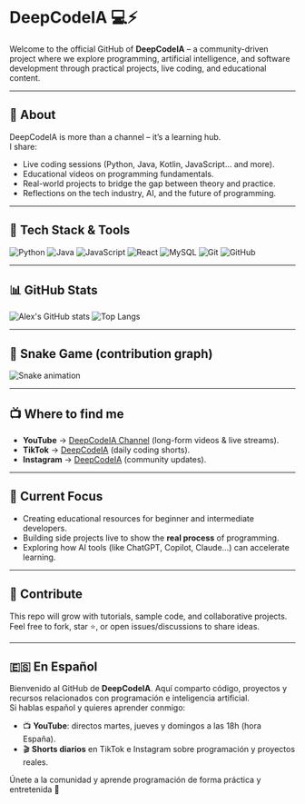 # DeepCodeIA 💻⚡

Welcome to the official GitHub of **DeepCodeIA** – a community-driven project where we explore programming, artificial intelligence, and software development through practical projects, live coding, and educational content.

---

## 🚀 About
DeepCodeIA is more than a channel – it’s a learning hub.  
I share:
- Live coding sessions (Python, Java, Kotlin, JavaScript… and more).
- Educational videos on programming fundamentals.
- Real-world projects to bridge the gap between theory and practice.
- Reflections on the tech industry, AI, and the future of programming.

---

## 🔧 Tech Stack & Tools

![Python](https://img.shields.io/badge/Python-3776AB?style=for-the-badge&logo=python&logoColor=white)
![Java](https://img.shields.io/badge/Java-ED8B00?style=for-the-badge&logo=java&logoColor=white)
![JavaScript](https://img.shields.io/badge/JavaScript-F7DF1E?style=for-the-badge&logo=javascript&logoColor=black)
![React](https://img.shields.io/badge/React-20232A?style=for-the-badge&logo=react&logoColor=61DAFB)
![MySQL](https://img.shields.io/badge/MySQL-4479A1?style=for-the-badge&logo=mysql&logoColor=white)
![Git](https://img.shields.io/badge/Git-F05032?style=for-the-badge&logo=git&logoColor=white)
![GitHub](https://img.shields.io/badge/GitHub-181717?style=for-the-badge&logo=github&logoColor=white)

---

## 📊 GitHub Stats

![Alex's GitHub stats](https://github-readme-stats.vercel.app/api?username=DeepCodeIA&show_icons=true&theme=radical)
![Top Langs](https://github-readme-stats.vercel.app/api/top-langs/?username=DeepCodeIA&layout=compact&theme=radical)

---

## 🐍 Snake Game (contribution graph)

![Snake animation](https://github.com/DeepCodeIA/DeepCodeIA/blob/output/github-contribution-grid-snake.svg)

---

## 📺 Where to find me
- **YouTube** → [DeepCodeIA Channel](https://www.youtube.com/@DeepCodeIA) (long-form videos & live streams).  
- **TikTok** → [DeepCodeIA](https://www.tiktok.com/@deepcodeia) (daily coding shorts).  
- **Instagram** → [DeepCodeIA](https://www.instagram.com/deepcodeia) (community updates).  

---

## 🌱 Current Focus
- Creating educational resources for beginner and intermediate developers.  
- Building side projects live to show the **real process** of programming.  
- Exploring how AI tools (like ChatGPT, Copilot, Claude…) can accelerate learning.  

---

## 🤝 Contribute
This repo will grow with tutorials, sample code, and collaborative projects.  
Feel free to fork, star ⭐, or open issues/discussions to share ideas.  

---

## 🇪🇸 En Español
Bienvenido al GitHub de **DeepCodeIA**. Aquí comparto código, proyectos y recursos relacionados con programación e inteligencia artificial.  
Si hablas español y quieres aprender conmigo:  

- 📺 **YouTube**: directos martes, jueves y domingos a las 18h (hora España).  
- 🎬 **Shorts diarios** en TikTok e Instagram sobre programación y proyectos reales.  

Únete a la comunidad y aprende programación de forma práctica y entretenida 🚀  


